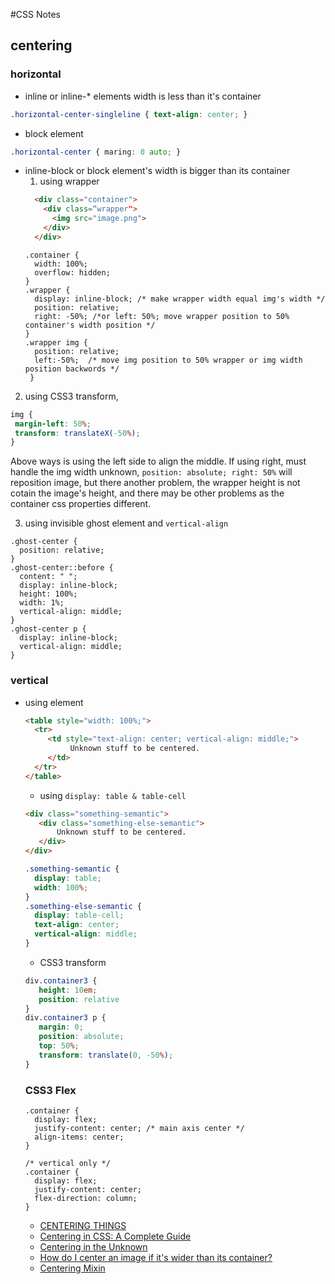 #CSS Notes

## centering

### horizontal
* inline or inline-* elements width is less than it's container
```css
.horizontal-center-singleline { text-align: center; }
```

* block element
```css
.horizontal-center { maring: 0 auto; }
```

* inline-block or block element's width is bigger than its container
  1. using wrapper 
  ``` html
    <div class="container">
      <div class=“wrapper">
        <img src="image.png">
      </div>
    </div>
  ```
  ```
  .container {
    width: 100%;
    overflow: hidden;
  }
  .wrapper {
    display: inline-block; /* make wrapper width equal img's width */
    position: relative;
    right: -50%; /*or left: 50%; move wrapper position to 50% container's width position */
  }
  .wrapper img {
    position: relative; 
    left:-50%;  /* move img position to 50% wrapper or img width position backwords */
   }
  ```
 2. using CSS3 transform, 
 ```css
 img {
  margin-left: 50%;
  transform: translateX(-50%);
 }
 ```
Above ways is using the left side to align the middle. If using right, must handle the img width unknown, `position: absolute; right: 50%` will reposition image, but there another problem, the wrapper height is not cotain the image's height, and there may be other problems as the container css properties different.

3. using invisible ghost element and `vertical-align`
```
.ghost-center {
  position: relative;
}
.ghost-center::before {
  content: " ";
  display: inline-block;
  height: 100%;
  width: 1%;
  vertical-align: middle;
}
.ghost-center p {
  display: inline-block;
  vertical-align: middle;
}
```

### vertical
* using <table> element
```html
<table style="width: 100%;">
  <tr>
     <td style="text-align: center; vertical-align: middle;">
          Unknown stuff to be centered.
     </td>
  </tr>
</table>
```
* using `display: table & table-cell`
```html
<div class="something-semantic">
   <div class="something-else-semantic">
       Unknown stuff to be centered.
   </div>
</div>
```
```css
.something-semantic {
  display: table;
  width: 100%;
}
.something-else-semantic {
  display: table-cell;
  text-align: center;
  vertical-align: middle;
}
```
* CSS3 transform
```css
div.container3 {
   height: 10em;
   position: relative
} 
div.container3 p {
   margin: 0;
   position: absolute;  
   top: 50%; 
   transform: translate(0, -50%);
}
```

### CSS3 Flex
```
.container {
  display: flex;
  justify-content: center; /* main axis center */
  align-items: center;
}

/* vertical only */
.container {
  display: flex;
  justify-content: center;
  flex-direction: column;
}
```

* [CENTERING THINGS](https://www.w3.org/Style/Examples/007/center.en.html)
* [Centering in CSS: A Complete Guide](https://css-tricks.com/centering-css-complete-guide/)
* [Centering in the Unknown](https://css-tricks.com/centering-in-the-unknown/)
* [How do I center an image if it's wider than its container?](https://stackoverflow.com/questions/3300660/how-do-i-center-an-image-if-its-wider-than-its-container)
* [Centering Mixin](https://css-tricks.com/snippets/sass/centering-mixin/)
